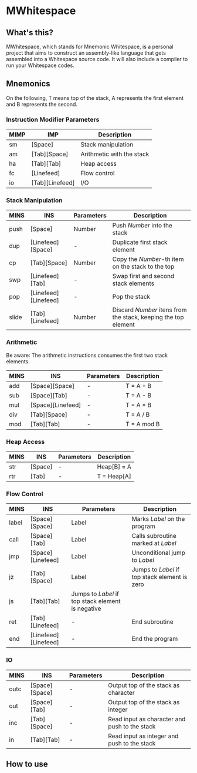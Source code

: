 # MWhitespace

## What's this?

MWhitespace, which stands for Mnemonic Whitespace, is a personal project that
aims to construct an assembly-like language that gets assembled into a
Whitespace source code. It will also include a compiler to run your Whitespace
codes.

## Mnemonics

On the following, T means top of the stack, A represents the first element and
B represents the second.

### Instruction Modifier Parameters

MIMP | IMP | Description
---- | --- | -----------
sm | [Space] | Stack manipulation
am | [Tab][Space] | Arithmetic with the stack
ha | [Tab][Tab] | Heap access
fc | [Linefeed] | Flow control
io | [Tab][Linefeed] | I/O

### Stack Manipulation

MINS | INS | Parameters | Description
---- | --- | ---------- | -----------
push | [Space] | Number | Push *Number* into the stack
dup | [Linefeed][Space] | - | Duplicate first stack element
cp | [Tab][Space] | Number | Copy the *Number*-th item on the stack to the top
swp | [Linefeed][Tab] | - | Swap first and second stack elements
pop | [Linefeed][Linefeed] | - | Pop the stack
slide | [Tab][Linefeed] | Number | Discard *Number* itens from the stack, keeping the top element

### Arithmetic

Be aware: The arithmetic instructions consumes the first two stack elements.

MINS | INS | Parameters | Description
---- | --- | ---------- | -----------
add | [Space][Space] | - | T = A + B
sub | [Space][Tab] | - | T = A - B
mul | [Space][Linefeed] | - | T = A * B
div | [Tab][Space] | - | T = A / B
mod | [Tab][Tab] | - | T = A mod B

### Heap Access

MINS | INS | Parameters | Description
---- | --- | ---------- | -----------
str | [Space] | - | Heap[B] = A
rtr | [Tab] | - | T = Heap[A]

### Flow Control

MINS | INS | Parameters | Description
---- | --- | ---------- | -----------
label | [Space][Space] | Label | Marks *Label* on the program
call | [Space][Tab] | Label | Calls subroutine marked at *Label*
jmp | [Space][Linefeed] | Label | Unconditional jump to *Label*
jz | [Tab][Space] | Label | Jumps to *Label* if top stack element is zero
js | [Tab][Tab] | Jumps to *Label* if top stack element is negative
ret | [Tab][Linefeed] | - | End subroutine
end | [Linefeed][Linefeed] | - | End the program

### IO

MINS | INS | Parameters | Description
---- | --- | ---------- | -----------
outc | [Space][Space] | - | Output top of the stack as character
out | [Space][Tab] | - | Output top of the stack as integer
inc | [Tab][Space] | - | Read input as character and push to the stack
in | [Tab][Tab] | - | Read input as integer and push to the stack

## How to use

